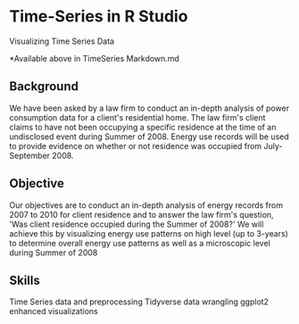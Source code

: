 # Time-Series in R Studio
Visualizing Time Series Data

*Available above in TimeSeries Markdown.md

## Background
We have been asked by a law firm to conduct an in-depth analysis of power consumption data for a client's residential home. The law firm's client claims to have not been occupying a specific residence at the time of an undisclosed event during Summer of 2008. Energy use records will be used to provide evidence on whether or not residence was occupied from July-September 2008.

## Objective
Our objectives are to conduct an in-depth analysis of energy records from 2007 to 2010 for client residence and to answer the law firm's question, 'Was client residence occupied during the Summer of 2008?' We will achieve this by visualizing energy use patterns on high level (up to 3-years) to determine overall energy use patterns as well as a microscopic level during Summer of 2008

## Skills
Time Series data and preprocessing
Tidyverse data wrangling
ggplot2 enhanced visualizations
